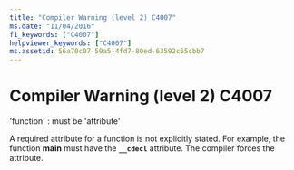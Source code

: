 ```yaml
---
title: "Compiler Warning (level 2) C4007"
ms.date: "11/04/2016"
f1_keywords: ["C4007"]
helpviewer_keywords: ["C4007"]
ms.assetid: 56a70c07-59a5-4fd7-80ed-63592c65cbb7
---
```

# Compiler Warning (level 2) C4007

'function' : must be 'attribute'

A required attribute for a function is not explicitly stated. For example, the function **main** must have the **`__cdecl`** attribute. The compiler forces the attribute.
